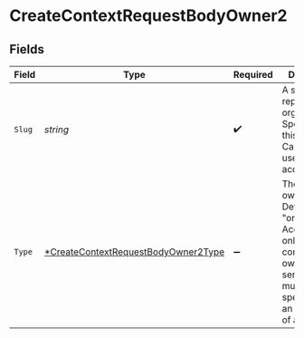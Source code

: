 # CreateContextRequestBodyOwner2


## Fields

| Field                                                                                                                                               | Type                                                                                                                                                | Required                                                                                                                                            | Description                                                                                                                                         |
| --------------------------------------------------------------------------------------------------------------------------------------------------- | --------------------------------------------------------------------------------------------------------------------------------------------------- | --------------------------------------------------------------------------------------------------------------------------------------------------- | --------------------------------------------------------------------------------------------------------------------------------------------------- |
| `Slug`                                                                                                                                              | *string*                                                                                                                                            | :heavy_check_mark:                                                                                                                                  | A string that represents an organization. Specify either this or id. Cannot be used for accounts.                                                   |
| `Type`                                                                                                                                              | [*CreateContextRequestBodyOwner2Type](../../models/operations/createcontextrequestbodyowner2type.md)                                                | :heavy_minus_sign:                                                                                                                                  | The type of owner. Defaults to "organization". Accounts are only used as context owners in server and must be specified by an id instead of a slug. |